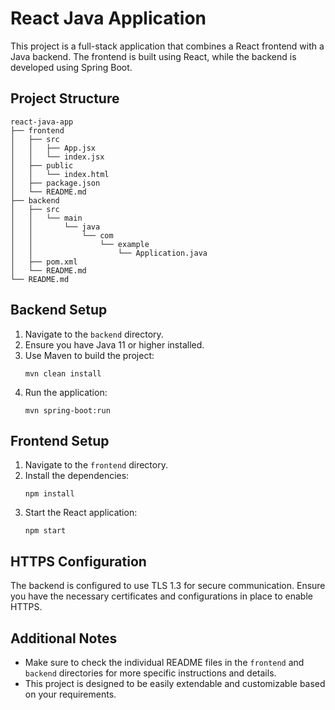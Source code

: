 # React Java Application

This project is a full-stack application that combines a React frontend with a Java backend. The frontend is built using React, while the backend is developed using Spring Boot.

## Project Structure

```
react-java-app
├── frontend
│   ├── src
│   │   ├── App.jsx
│   │   └── index.jsx
│   ├── public
│   │   └── index.html
│   ├── package.json
│   └── README.md
├── backend
│   ├── src
│   │   └── main
│   │       └── java
│   │           └── com
│   │               └── example
│   │                   └── Application.java
│   ├── pom.xml
│   └── README.md
└── README.md
```

## Backend Setup

1. Navigate to the `backend` directory.
2. Ensure you have Java 11 or higher installed.
3. Use Maven to build the project:
   ```
   mvn clean install
   ```
4. Run the application:
   ```
   mvn spring-boot:run
   ```

## Frontend Setup

1. Navigate to the `frontend` directory.
2. Install the dependencies:
   ```
   npm install
   ```
3. Start the React application:
   ```
   npm start
   ```

## HTTPS Configuration

The backend is configured to use TLS 1.3 for secure communication. Ensure you have the necessary certificates and configurations in place to enable HTTPS.

## Additional Notes

- Make sure to check the individual README files in the `frontend` and `backend` directories for more specific instructions and details.
- This project is designed to be easily extendable and customizable based on your requirements.